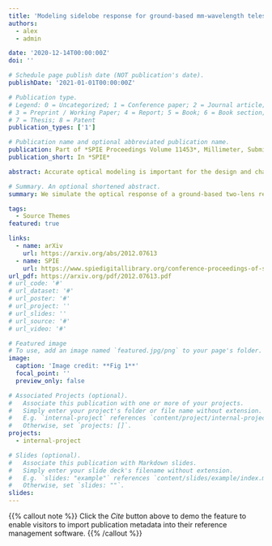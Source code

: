 ```yaml
---
title: 'Modeling sidelobe response for ground-based mm-wavelength telescopes with the geometrical theory of diffraction'
authors:
  - alex
  - admin

date: '2020-12-14T00:00:00Z'
doi: ''

# Schedule page publish date (NOT publication's date).
publishDate: '2021-01-01T00:00:00Z'

# Publication type.
# Legend: 0 = Uncategorized; 1 = Conference paper; 2 = Journal article;
# 3 = Preprint / Working Paper; 4 = Report; 5 = Book; 6 = Book section;
# 7 = Thesis; 8 = Patent
publication_types: ['1']

# Publication name and optional abbreviated publication name.
publication: Part of *SPIE Proceedings Volume 11453*, Millimeter, Submillimeter, and Far-Infrared Detectors and Instrumentation for Astronomy
publication_short: In *SPIE*

abstract: Accurate optical modeling is important for the design and characterisation of current and next-generation experiments studying the Cosmic Microwave Background (CMB). Geometrical Optics (GO) cannot model diffractive effects. In this work, we discuss two methods that incorporate diffraction, Physical Optics (PO) and the Geometrical Theory of Diffraction (GTD). We simulate the optical response of a ground-based two-lens refractor design shielded by a ground screen with time-reversed simulations. In particular, we use GTD to determine the interplay between the design of the refractor's forebaffle and the sidelobes caused by interaction with the ground screen.

# Summary. An optional shortened abstract.
summary: We simulate the optical response of a ground-based two-lens refractor design shielded by a ground screen with time-reversed simulations.

tags:
  - Source Themes
featured: true

links:
  - name: arXiv
    url: https://arxiv.org/abs/2012.07613
  - name: SPIE
    url: https://www.spiedigitallibrary.org/conference-proceedings-of-spie/11453/2576309/Modeling-sidelobe-response-for-ground-based-mm-wavelength-telescopes-with/10.1117/12.2576309.short?SSO=1
url_pdf: https://arxiv.org/pdf/2012.07613.pdf
# url_code: '#'
# url_dataset: '#'
# url_poster: '#'
# url_project: ''
# url_slides: ''
# url_source: '#'
# url_video: '#'

# Featured image
# To use, add an image named `featured.jpg/png` to your page's folder.
image:
  caption: 'Image credit: **Fig 1**'
  focal_point: ''
  preview_only: false

# Associated Projects (optional).
#   Associate this publication with one or more of your projects.
#   Simply enter your project's folder or file name without extension.
#   E.g. `internal-project` references `content/project/internal-project/index.md`.
#   Otherwise, set `projects: []`.
projects:
  - internal-project

# Slides (optional).
#   Associate this publication with Markdown slides.
#   Simply enter your slide deck's filename without extension.
#   E.g. `slides: "example"` references `content/slides/example/index.md`.
#   Otherwise, set `slides: ""`.
slides:
---
```


{{% callout note %}}
Click the _Cite_ button above to demo the feature to enable visitors to import publication metadata into their reference management software.
{{% /callout %}}

<!-- Supplementary notes can be added here, including [code and math](https://wowchemy.com/docs/content/writing-markdown-latex/). -->
